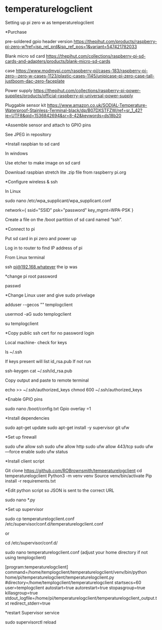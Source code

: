# temperaturelogclient
Setting up pi zero w as temperaturelogclient 

*Purchase

pre-soldered gpio header version
https://thepihut.com/products/raspberry-pi-zero-w?ref=isp_rel_prd&isp_ref_pos=1&variant=547421782033

Blank micro sd card
https://thepihut.com/collections/raspberry-pi-sd-cards-and-adapters/products/blank-micro-sd-cards

case
https://www.modmypi.com/raspberry-pi/cases-183/raspberry-pi-zero--zero-w-cases-1123/plastic-cases-1145/unipicase-pi-zero-case-tall-justboom-dac-zero-faceplate

Power supply 
https://thepihut.com/collections/raspberry-pi-power-supplies/products/official-raspberry-pi-universal-power-supply

Pluggable sensor kit
https://www.amazon.co.uk/SODIAL-Temperature-Waterproof-Stainless-Terminal-black/dp/B07DXSTFZW/ref=sr_1_42?ie=UTF8&qid=1536842694&sr=8-42&keywords=ds18b20

*Assemble sensor and attach to GPIO pins

See JPEG in repository

*Install raspbian to sd card 

In windows

Use etcher to make image on sd card

Download raspbian stretch lite .zip file from raspberry pi.org

*Configure wireless & ssh 

In Linux 

sudo nano /etc/wpa_supplicant/wpa_supplicant.conf

network={
    ssid="SSID"
    psk="password"
    key_mgmt=WPA-PSK
}

Create a file on the /boot partition of sd card named “ssh”.

*Connect to pi 

Put sd card in pi zero and power up

Log in to router to find IP address of pi

From Linux terminal

ssh pi@192.168.whatever the ip was

*change pi root password 

passwd 

*Change Linux user and give sudo privelage 

adduser --gecos "" templogclient 

usermod -aG sudo templogclient 

su templogclient 

*Copy public ssh cert for no password login 

Local machine- check for keys

ls ~/.ssh

If keys present will list id_rsa.pub
If not run

ssh-keygen
cat ~/.ssh/id_rsa.pub

Copy output and paste to remote terminal

echo <paste key> >> ~/.ssh/authorized_keys
chmod 600 ~/.ssh/authorized_keys

*Enable GPIO pins 

sudo nano /boot/config.txt
Gpio overlay =1

*Install dependencies  

sudo apt-get update
sudo apt-get install -y supervisor git ufw 

*Set up firewall 

sudo ufw allow ssh 
sudo ufw allow http
sudo ufw allow 443/tcp
sudo ufw —force enable
sudo ufw status

*Install client script 

Git clone https://github.com/ROBrownsmith/temperaturelogclient
cd temperaturelogclient
Python3 -m venv venv 
Source venv/bin/activate
Pip install -r requirements.txt

*Edit python script so JSON is sent to the correct URL  

sudo nano *.py

*Set up supervisor 

sudo cp temperaturelogclient.conf /etc/supervisor/conf.d/temperaturelogclient.conf

or

cd /etc/supervisor/conf.d/

sudo nano temperaturelogclient.conf
(adjust your home directory if not using templogclient)

[program:temperaturelogclient]
command=/home/templogclient/temperaturelogclient/venv/bin/python home/pi/temperaturelogclient/temperaturelogclient.py
#directory=/home/templogclient/temperaturelogclient
startsecs=60
user=templogclient
autostart=true
autorestart=true
stopasgroup=true
killasgroup=true
stdout_logfile=/home/pi/temperaturelogclient/temperaturelogclient_output.txt
redirect_stderr=true

*restart Supervisor service

sudo supervisorctl reload
